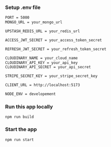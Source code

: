 ### Setup .env file

```bash
PORT = 5000
MONGO_URL = your_mongo_url

UPSTASH_REDIS_URL = your_redis_url

ACCESS_JWT_SECRET = your_access_token_secret

REFRESH_JWT_SECRET = your_refresh_token_secret

CLOUDINARY_NAME = your_cloud_name
CLOUDINARY_API_KEY = your_api_key
CLOUDINARY_API_SECRET = your_api_secret

STRIPE_SECRET_KEY = your_stripe_secret_key

CLIENT_URL = http://localhost:5173

NODE_ENV = developement
```

### Run this app locally

```shell
npm run build
```

### Start the app

```shell
npm run start

